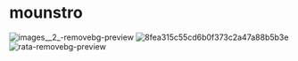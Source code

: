 # mounstro
![images__2_-removebg-preview](https://github.com/user-attachments/assets/cd67f513-822b-4700-9258-08771664bde5)
![8fea315c55cd6b0f373c2a47a88b5b3e](https://github.com/user-attachments/assets/679aa072-281a-4e9e-bb61-b3a8747838e6)
![rata-removebg-preview](https://github.com/user-attachments/assets/c8f5fadd-84d6-4d0c-b89c-059987845d05)
